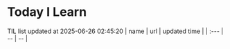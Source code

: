 # Today I Learn 
TIL list updated at 2025-06-26 02:45:20
| name | url | updated time |
| :--- | -- | -- |
